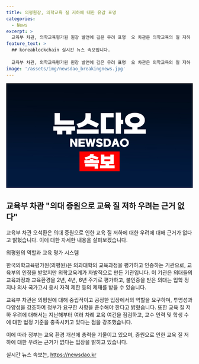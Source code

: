 ```yaml
---
title: 의평원장, 의학교육 질 저하에 대한 유감 표명
categories:
  - News
excerpt: >
  교육부 차관, 의학교육평가원 원장 발언에 깊은 우려 표명  오 차관은 의학교육의 질 저하 주장 반박하며, 의평원의 객관성과 중립적 역할 수행 촉구. 정원 증원에 따른 교육 질 저하 반박하고, 대학별 교육 여건 점검 내용 밝히며 추가 교원 확보 및 교육환경 개선 방침 강조.
feature_text: >
  ## koreablockchain 실시간 뉴스 속보입니다.

  교육부 차관, 의학교육평가원 원장 발언에 깊은 우려 표명  오 차관은 의학교육의 질 저하 주장 반박하며, 의평원의 객관성과 중립적 역할 수행 촉구. 정원 증원에 따른 교육 질 저하 반박하고, 대학별 교육 여건 점검 내용 밝히며 추가 교원 확보 및 교육환경 개선 방침 강조.
image: '/assets/img/newsdao_breakingnews.jpg'
---
```


<p><img src="/assets/img/newsdao_breakingnews.jpg" alt="koreablockchain 속보" /></p>

<h2 data-ke-size="size26">교육부 차관 "의대 증원으로 교육 질 저하 우려는 근거 없다"</h2>

<p>교육부 차관 오석환은 의대 증원으로 인한 교육 질 저하에 대한 우려에 대해 근거가 없다고 밝혔습니다. 이에 대한 자세한 내용을 살펴보겠습니다.</p>

<p data-ke-size="size16">의평원의 역할과 교육 평가 시스템</p>

<p>한국의학교육평가원(의평원)은 의과대학의 교육과정을 평가하고 인증하는 기관으로, 교육부의 인정을 받았지만 의학교육계가 자발적으로 만든 기관입니다. 이 기관은 의대들의 교육과정과 교육환경을 2년, 4년, 6년 주기로 평가하고, 불인증을 받은 의대는 입학 정지나 의사 국가고시 응시 자격 제한 등의 제재를 받을 수 있습니다.</p>

<p>교육부 차관은 의평원에 대해 중립적이고 공정한 입장에서의 역할을 요구하며, 투명성과 다양성을 강조하여 정부가 요구한 사항을 준수해야 한다고 밝혔습니다. 또한 교육 질 저하 우려에 대해서는 지난해부터 여러 차례 교육 여건을 점검하고, 교수 인력 및 학생 수에 대한 법정 기준을 충족시키고 있다는 점을 강조했습니다.</p>

<p>이에 따라 정부는 교육 환경 개선에 총력을 기울이고 있으며, 증원으로 인한 교육 질 저하에 대한 우려는 근거가 없다는 입장을 밝히고 있습니다.</p>
실시간 뉴스 속보는, <a href="https://newsdao.kr" rel="dofollow">https://newsdao.kr</a>


